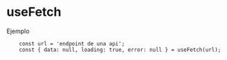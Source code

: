 # useFetch

Ejemplo

```
    const url = 'endpoint de una api';
    const { data: null, loading: true, error: null } = useFetch(url);
    
```